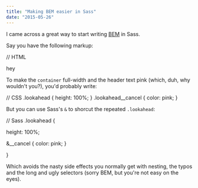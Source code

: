 ```yaml
---
title: "Making BEM easier in Sass"
date: "2015-05-26"
---
```


I came across a great way to start writing [BEM](https://bem.info) in Sass.

Say you have the following markup:

// HTML
<div class\="container"\>
  <div class\="container\_\_header"\>hey</div\>
</div\>

To make the `container` full-width and the header text pink (which, duh, why wouldn't you?), you'd probably write:

// CSS
.lookahead {
  height: 100%;
}
.lookahead\_\_cancel {
  color: pink;
}

But you can use Sass's `&` to shorcut the repeated `.lookahead`:

// Sass
.lookahead {
  
  height: 100%;
  
  &\_\_cancel {
    color: pink;
  }  
  
}

Which avoids the nasty side effects you normally get with nesting, the typos and the long and ugly selectors (sorry BEM, but you're not easy on the eyes).
